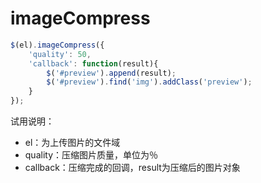 # imageCompress
```javascript
$(el).imageCompress({
	'quality': 50,
	'callback': function(result){
		$('#preview').append(result);
		$('#preview').find('img').addClass('preview');
	}
});
```

试用说明：
- el：为上传图片的文件域
- quality：压缩图片质量，单位为％
- callback：压缩完成的回调，result为压缩后的图片对象
